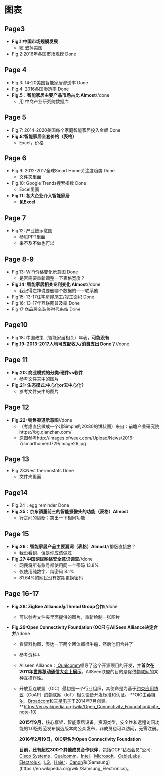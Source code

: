 # 图表

## Page3

* **Fig.1:中国市场规模发展**
  * 嗯 去掉美国
* Fig.2:2016年各国市场规模 Done

## Page 4

* Fig.3: 14-20美国智能家居渗透率 Done
* Fig.4: 2016各国渗透率 Done
* **Fig.5：智能家居主要产品市场占比 Almost**//done
  * 用 中商产业研究院数据库

## Page 5

* Fig.7: 2014-2020美国每个家庭智能家居投入金额 Done
* **Fig.8:智能家居全套价格（表格）**
  * Excel，价格

## Page 6

* Fig.9: 2012-2017全球Smart Home关注度趋势 Done
  * 文件夹里面
* Fig.10: Google Trends搜索指数 Done
  * Excel里面
* **Fig.11: 各大企业介入智能家居**
  * **见Excel**

## Page 7

* Fig.12: 产业链示意图
  * 参见PPT里面
  * 来不及不做也可以

## Page 8-9

* Fig.13: WiFi价格变化示意图 Done
  * 是否需要重新调整一下表格宽度？
* **Fig.14: 智能家居相关专利变化 Almost**//done
  * 我记得左神说要删哪个数据的——联系他
* Fig.15: 13-17住宅房屋施工/竣工面积 Done
* Fig.16: 13-17年互联网普及率 Done
* Fig.17:商品房全装修时代来临 Done

## Page10

* Fig.18: 中国政策（智能家居相关）年表，**可能没有**
* **Fig.19: 2013-2017人均可支配收入/消费支出 Done？**//done

## Page 11

* **Fig.20: 商业模式的分类:硬件vs软件**
  * 参考文件夹中的图片
* **Fig.21: 生态模式:中心化or去中心化?**
  * 参考文件夹中的图片

## Page 12

* **Fig.22: 销售渠道示意图**//done
  * （考虑直接做成一个超Simple的20:80的饼状图）来自：前瞻产业研究院https://bg.qianzhan.com/
  * 原图参考http://images.ofweek.com/Upload/News/2016-7/smarthome/0729/image26.jpg

## Page 13

* Fig.23:Nest thermostats Done
  * 文件夹里面

## Page14

* Fig.24：egg reminder Done
* **Fig.25：京东销量前三的智能摄像头的功能（表格）Almost**
  * 行之间的隔断；突出一下相同功能

## Page 15

* **Fig.26：智能家居产品主要漏洞（表格）Almost**//排版直接放？
  * 我没看到，但是你应该做过
* **Fig.27:中国网民网络安全意识调查**//done
  * 网民将所有账号都使用同一个密码 13.8%
  * 仅使用纯数字、纯密码 8.1%
  * 81.64%的网民没有定期更换密码

## Page 16-17

* **Fig.28: ZigBee Alliance与Thread Group合作**//done

  * 可以参考文件夹里面提供的图片，重新绘制一张图片

* **Fig.29:Open Connectivity Foundation (OCF)与AllSeen Alliance决定合并**//done

  * 看资料构图，表达一下两个团体都很牛逼，然后他们合并了

  * 参考资料↓

  * Allseen Alliance：[ Qualcomm](https://en.wikipedia.org/wiki/Qualcomm)领导了这个开源项目的开发，并**首次在2011年[世界移动通信大会上展示](https://en.wikipedia.org/wiki/Mobile_World_Congress)**。AllSeen联盟的目的是促进[物联网的](https://en.wikipedia.org/wiki/Internet_of_things)某种互操作性。

  * 开放互连联盟（OIC）最初是一个行业组织，其使命是为基于[约束应用协议](https://en.wikipedia.org/wiki/Constrained_Application_Protocol)（CoAP）[的物联网](https://en.wikipedia.org/wiki/Internet_of_Things)（IoT）相关设备开发标准和认证。 **OIC由[英特尔](https://en.wikipedia.org/wiki/Intel)，[Broadcom](https://en.wikipedia.org/wiki/Broadcom)和[三星电子](https://en.wikipedia.org/wiki/Samsung_Electronics)于2014年7月创建。**https://en.wikipedia.org/wiki/Open_Connectivity_Foundation#cite_note-10)

    **2015年9月**，核心框架，智能家居设备，资源类型，安全性和远程访问功能的1.0版规范发布候选版本向公众发布，非成员也可以访问，无需注册。

    **2016年2月19日，OIC更名为Open Connectivity Foundation**

    **目前，还有超过300个其他成员合作伙伴**，包括OCF“钻石会员”公司; [Cisco Systems](https://en.wikipedia.org/wiki/Cisco_Systems)，[Qualcomm](https://en.wikipedia.org/wiki/Qualcomm)，[Intel](https://en.wikipedia.org/wiki/Intel)，[Microsoft](https://en.wikipedia.org/wiki/Microsoft)，[CableLabs](https://en.wikipedia.org/wiki/CableLabs)，[Electrolux](https://en.wikipedia.org/wiki/Electrolux)，[LG](https://en.wikipedia.org/wiki/LG_Corporation)，[Haier](https://en.wikipedia.org/wiki/Haier)，[Canon](https://en.wikipedia.org/wiki/Canon_Inc.)和[Samsung](https://en.wikipedia.org/wiki/Samsung_Electronics)。

